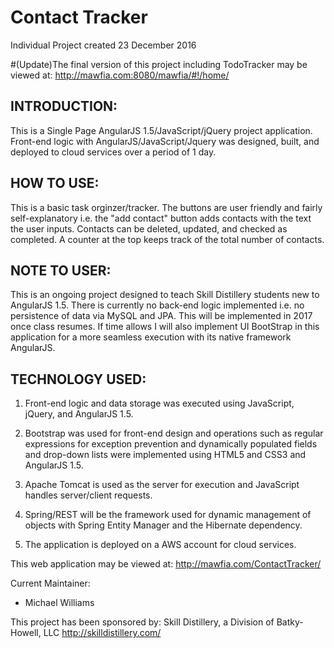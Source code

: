 # Contact Tracker
Individual Project created 23 December 2016

#(Update)The final version of this project including TodoTracker may be viewed at: http://mawfia.com:8080/mawfia/#!/home/

INTRODUCTION:
--------------------
This is a Single Page AngularJS 1.5/JavaScript/jQuery project application.  Front-end logic with AngularJS/JavaScript/Jquery was designed, built, and deployed to cloud services over a period of 1 day.

HOW TO USE:
---------------------
This is a basic task orginzer/tracker. The buttons are user friendly and fairly self-explanatory i.e. the "add contact" button adds contacts with the text the user inputs.  Contacts can be deleted, updated, and checked as completed.  A counter at the top keeps track of the total number of contacts.


NOTE TO USER:
---------------------
This is an ongoing project designed to teach Skill Distillery students new to AngularJS 1.5.  There is currently no back-end logic implemented i.e. no persistence of data via MySQL and JPA.  This will be implemented in 2017 once class resumes.  If time allows I will also implement UI BootStrap in this application for a more seamless execution with its native framework AngularJS.

TECHNOLOGY USED:
-----------------
1.  Front-end logic and data storage was executed using JavaScript, jQuery, and AngularJS 1.5.

2.  Bootstrap was used for front-end design and operations such as regular expressions for exception prevention and dynamically populated fields and drop-down lists were implemented using HTML5 and CSS3 and AngularJS 1.5.

6.  Apache Tomcat is used as the server for execution and JavaScript handles server/client requests.

7.  Spring/REST will be the framework used for dynamic management of objects with Spring Entity Manager and the Hibernate dependency.

8.  The application is deployed on a AWS account for cloud services.

This web application may be viewed at: http://mawfia.com/ContactTracker/

Current Maintainer:
 * Michael Williams

This project has been sponsored by:
Skill Distillery, a Division of Batky-Howell, LLC
http://skilldistillery.com/
